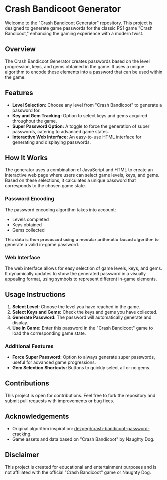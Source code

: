 # Crash Bandicoot Generator

Welcome to the "Crash Bandicoot Generator" repository. This project is designed to generate game passwords for the classic PS1 game "Crash Bandicoot," enhancing the gaming experience with a modern twist.

## Overview

The Crash Bandicoot Generator creates passwords based on the level progression, keys, and gems obtained in the game. It uses a unique algorithm to encode these elements into a password that can be used within the game.

## Features

- **Level Selection:** Choose any level from "Crash Bandicoot" to generate a password for.
- **Key and Gem Tracking:** Option to select keys and gems acquired throughout the game.
- **Super Password Option:** A toggle to force the generation of super passwords, catering to advanced game states.
- **Interactive Web Interface:** An easy-to-use HTML interface for generating and displaying passwords.

## How It Works

The generator uses a combination of JavaScript and HTML to create an interactive web page where users can select game levels, keys, and gems. Based on these selections, it calculates a unique password that corresponds to the chosen game state.

### Password Encoding

The password encoding algorithm takes into account:
- Levels completed
- Keys obtained
- Gems collected

This data is then processed using a modular arithmetic-based algorithm to generate a valid in-game password.

### Web Interface

The web interface allows for easy selection of game levels, keys, and gems. It dynamically updates to show the generated password in a visually appealing format, using symbols to represent different in-game elements.

## Usage Instructions

1. **Select Level:** Choose the level you have reached in the game.
2. **Select Keys and Gems:** Check the keys and gems you have collected.
3. **Generate Password:** The password will automatically generate and display.
4. **Use in Game:** Enter this password in the "Crash Bandicoot" game to load the corresponding game state.

### Additional Features

- **Force Super Password:** Option to always generate super passwords, useful for advanced game progressions.
- **Gem Selection Shortcuts:** Buttons to quickly select all or no gems.

## Contributions

This project is open for contributions. Feel free to fork the repository and submit pull requests with improvements or bug fixes.

## Acknowledgements

- Original algorithm inspiration: [dezgeg/crash-bandicoot-password-cracking](https://github.com/dezgeg/crash-bandicoot-password-cracking).
- Game assets and data based on "Crash Bandicoot" by Naughty Dog.

## Disclaimer

This project is created for educational and entertainment purposes and is not affiliated with the official "Crash Bandicoot" game or Naughty Dog.
